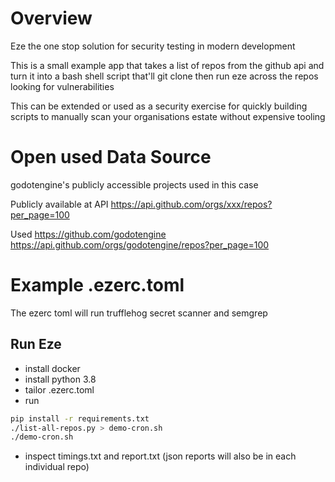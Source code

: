 # Overview

Eze the one stop solution for security testing in modern development

This is a small example app that takes a list of repos from the github api
and turn it into a bash shell script that'll git clone then run eze across the
repos looking for vulnerabilities

This can be extended or used as a security exercise for quickly building scripts
to manually scan your organisations estate without expensive tooling


# Open used Data Source

godotengine's publicly accessible projects used in this case

Publicly available at API
https://api.github.com/orgs/xxx/repos?per_page=100

Used https://github.com/godotengine
https://api.github.com/orgs/godotengine/repos?per_page=100

# Example .ezerc.toml
The ezerc toml will run trufflehog secret scanner and semgrep

## Run Eze

- install docker
- install python 3.8
- tailor .ezerc.toml
- run
  
```bash
pip install -r requirements.txt
./list-all-repos.py > demo-cron.sh
./demo-cron.sh
```
- inspect timings.txt and report.txt
  (json reports will also be in each individual repo)
